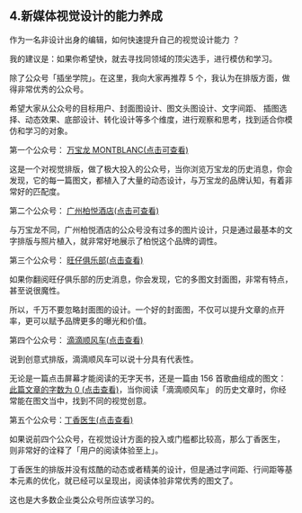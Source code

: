 ## 4.新媒体视觉设计的能力养成
作为一名非设计出身的编辑，如何快速提升自己的视觉设计能力 ？


我的建议是：如果你希望快，就去寻找同领域的顶尖选手，进行模仿和学习。


除了公众号「插坐学院」。在这里，我向大家再推荐 5 个，我认为在排版方面，做得非常优秀的公众号。


希望大家从公众号的目标用户、封面图设计、图文头图设计、文字间距、 插图选择、动态效果、底部设计、转化设计等多个维度，进行观察和思考，找到适合你模仿和学习的对象。


第一个公众号： [万宝龙 MONTBLANC(点击可查看)](https://mp.weixin.qq.com/s/NpdjqbmgrHsOnv09DEHC3w)


这是一个对视觉排版，做了极大投入的公众号，当你浏览万宝龙的历史消息，你会发现，它的每一篇图文，都植入了大量的动态设计，与万宝龙的品牌认知，有着非常好的匹配度。


第二个公众号： [广州柏悦酒店(点击可查看)](https://mp.weixin.qq.com/s/RQ3lnNYH67YSqXaRdre5Bw)


与万宝龙不同，广州柏悦酒店的公众号没有过多的图片设计，只是通过最基本的文字排版与照片植入，就非常好地展示了柏悦这个品牌的调性。


第三个公众号： [旺仔俱乐部(点击查看)](https://mp.weixin.qq.com/s/DPATAiLppJJQgx9gqlPWyg)


如果你翻阅旺仔俱乐部的历史消息，你会发现，它的多图文封面图，非常有特点，甚至说很魔性。


所以，千万不要忽略封面图的设计。一个好的封面图，不仅可以提升文章的点开率，更可以赋予品牌更多的曝光和价值。


第四个公众号： [滴滴顺风车(点击查看)](https://mp.weixin.qq.com/s/NE3-I41ltuSnRjZYsLcG0A)


说到创意式排版，滴滴顺风车可以说十分具有代表性。


无论是一篇点击屏幕才能阅读的无字天书，还是一篇由 156 首歌曲组成的图文：[此篇文章的字数为 0 (点击查看)](https://mp.weixin.qq.com/s/nl9JqggsxRpeSdgESZpXtw)，当你阅读「滴滴顺风车」 的历史文章时，你经常能在图文当中，找到不同的视觉创意。


第五个公众号：[丁香医生(点击查看)](https://mp.weixin.qq.com/s/GcKOse2uzeeNA68-uc0N3Q) 


如果说前四个公众号，在视觉设计方面的投入或门槛都比较高，那么丁香医生， 则非常好的诠释了「用户的阅读体验至上」。


丁香医生的排版并没有炫酷的动态或者精美的设计，但是通过字间距、行间距等基本元素的优化，就已经可以呈现出，阅读体验非常优秀的图文了。


这也是大多数企业类公众号所应该学习的。

